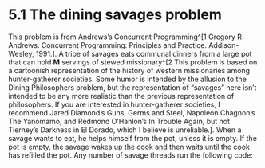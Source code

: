 # 5.1 The dining savages problem

This problem is from Andrews’s Concurrent Programming^[1  Gregory R. Andrews. Concurrent Programming: Principles and Practice. Addison-Wesley, 1991.].
A tribe of savages eats communal dinners from a large pot that can hold **M** servings of stewed missionary^[2 This problem is based on a cartoonish representation of the history of western missionaries among hunter-gatherer societies. Some humor is intended by the allusion to the Dining Philosophers problem, but the representation of “savages” here isn’t intended to be any more realistic than the previous representation of philosophers. If you are interested in hunter-gatherer societies, I recommend Jared Diamond’s Guns, Germs and Steel, Napoleon Chagnon’s The Yanomamo, and Redmond O’Hanlon’s In Trouble Again, but not Tierney’s Darkness in El Dorado, which I believe is unreliable.]. When a savage wants to eat, he helps himself from the pot, unless it is empty. If the pot is empty, the savage wakes up the cook and then waits until the cook has refilled the pot. Any number of savage threads run the following code: